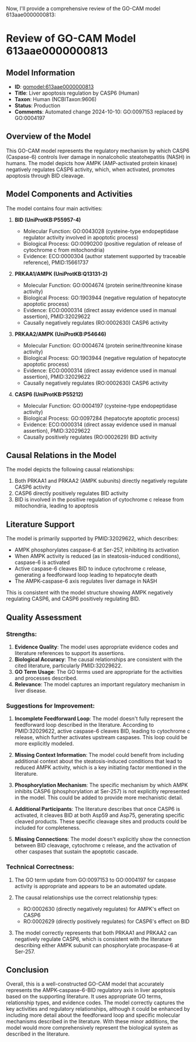 Now, I'll provide a comprehensive review of the GO-CAM model 613aae0000000813:

# Review of GO-CAM Model 613aae0000000813

## Model Information
- **ID**: [gomodel:613aae0000000813](https://bioregistry.io/go.model:613aae0000000813)
- **Title**: Liver apoptosis regulation by CASP6 (Human)
- **Taxon**: Human (NCBITaxon:9606)
- **Status**: Production
- **Comments**: Automated change 2024-10-10: GO:0097153 replaced by GO:0004197

## Overview of the Model

This GO-CAM model represents the regulatory mechanism by which CASP6 (Caspase-6) controls liver damage in nonalcoholic steatohepatitis (NASH) in humans. The model depicts how AMPK (AMP-activated protein kinase) negatively regulates CASP6 activity, which, when activated, promotes apoptosis through BID cleavage.

## Model Components and Activities

The model contains four main activities:

1. **BID (UniProtKB:P55957-4)**
   - Molecular Function: GO:0043028 (cysteine-type endopeptidase regulator activity involved in apoptotic process)
   - Biological Process: GO:0090200 (positive regulation of release of cytochrome c from mitochondria)
   - Evidence: ECO:0000304 (author statement supported by traceable reference), PMID:15661737

2. **PRKAA1/AMPK (UniProtKB:Q13131-2)**
   - Molecular Function: GO:0004674 (protein serine/threonine kinase activity)
   - Biological Process: GO:1903944 (negative regulation of hepatocyte apoptotic process)
   - Evidence: ECO:0000314 (direct assay evidence used in manual assertion), PMID:32029622
   - Causally negatively regulates (RO:0002630) CASP6 activity

3. **PRKAA2/AMPK (UniProtKB:P54646)**
   - Molecular Function: GO:0004674 (protein serine/threonine kinase activity)
   - Biological Process: GO:1903944 (negative regulation of hepatocyte apoptotic process)
   - Evidence: ECO:0000314 (direct assay evidence used in manual assertion), PMID:32029622
   - Causally negatively regulates (RO:0002630) CASP6 activity

4. **CASP6 (UniProtKB:P55212)**
   - Molecular Function: GO:0004197 (cysteine-type endopeptidase activity)
   - Biological Process: GO:0097284 (hepatocyte apoptotic process)
   - Evidence: ECO:0000314 (direct assay evidence used in manual assertion), PMID:32029622
   - Causally positively regulates (RO:0002629) BID activity

## Causal Relations in the Model

The model depicts the following causal relationships:
1. Both PRKAA1 and PRKAA2 (AMPK subunits) directly negatively regulate CASP6 activity
2. CASP6 directly positively regulates BID activity
3. BID is involved in the positive regulation of cytochrome c release from mitochondria, leading to apoptosis

## Literature Support

The model is primarily supported by PMID:32029622, which describes:
- AMPK phosphorylates caspase-6 at Ser-257, inhibiting its activation
- When AMPK activity is reduced (as in steatosis-induced conditions), caspase-6 is activated
- Active caspase-6 cleaves BID to induce cytochrome c release, generating a feedforward loop leading to hepatocyte death
- The AMPK-caspase-6 axis regulates liver damage in NASH

This is consistent with the model structure showing AMPK negatively regulating CASP6, and CASP6 positively regulating BID.

## Quality Assessment

### Strengths:
1. **Evidence Quality**: The model uses appropriate evidence codes and literature references to support its assertions.
2. **Biological Accuracy**: The causal relationships are consistent with the cited literature, particularly PMID:32029622.
3. **GO Term Usage**: The GO terms used are appropriate for the activities and processes described.
4. **Relevance**: The model captures an important regulatory mechanism in liver disease.

### Suggestions for Improvement:

1. **Incomplete Feedforward Loop**: The model doesn't fully represent the feedforward loop described in the literature. According to PMID:32029622, active caspase-6 cleaves BID, leading to cytochrome c release, which further activates upstream caspases. This loop could be more explicitly modeled.

2. **Missing Context Information**: The model could benefit from including additional context about the steatosis-induced conditions that lead to reduced AMPK activity, which is a key initiating factor mentioned in the literature.

3. **Phosphorylation Mechanism**: The specific mechanism by which AMPK inhibits CASP6 (phosphorylation at Ser-257) is not explicitly represented in the model. This could be added to provide more mechanistic detail.

4. **Additional Participants**: The literature describes that once CASP6 is activated, it cleaves BID at both Asp59 and Asp75, generating specific cleaved products. These specific cleavage sites and products could be included for completeness.

5. **Missing Connections**: The model doesn't explicitly show the connection between BID cleavage, cytochrome c release, and the activation of other caspases that sustain the apoptotic cascade.

### Technical Correctness:

1. The GO term update from GO:0097153 to GO:0004197 for caspase activity is appropriate and appears to be an automated update.

2. The causal relationships use the correct relationship types:
   - RO:0002630 (directly negatively regulates) for AMPK's effect on CASP6
   - RO:0002629 (directly positively regulates) for CASP6's effect on BID

3. The model correctly represents that both PRKAA1 and PRKAA2 can negatively regulate CASP6, which is consistent with the literature describing either AMPK subunit can phosphorylate procaspase-6 at Ser-257.

## Conclusion

Overall, this is a well-constructed GO-CAM model that accurately represents the AMPK-caspase-6-BID regulatory axis in liver apoptosis based on the supporting literature. It uses appropriate GO terms, relationship types, and evidence codes. The model correctly captures the key activities and regulatory relationships, although it could be enhanced by including more detail about the feedforward loop and specific molecular mechanisms described in the literature. With these minor additions, the model would more comprehensively represent the biological system as described in the literature.